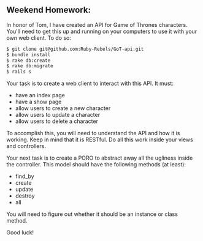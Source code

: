 ## Weekend Homework:

In honor of Tom, I have created an API for Game of Thrones characters. You'll need to get this up and running on your computers to use it with your own web client. To do so:

```bash
$ git clone git@github.com:Ruby-Rebels/GoT-api.git
$ bundle install
$ rake db:create
$ rake db:migrate
$ rails s
```

Your task is to create a web client to interact with this API. It must:
* have an index page
* have a show page
* allow users to create a new character
* allow users to update a character
* allow users to delete a character

To accomplish this, you will need to understand the API and how it is working. Keep in mind that it is RESTful. Do all this work inside your views and controllers.

Your next task is to create a PORO to abstract away all the ugliness inside the controller. This model should have the following methods (at least):
* find_by
* create
* update
* destroy
* all

You will need to figure out whether it should be an instance or class method.

Good luck!
